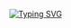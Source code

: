 <a href="https://git.io/typing-svg"><img src="https://readme-typing-svg.herokuapp.com?font=Fira+Code&pause=1000&width=515&lines=Hi+there%F0%9F%91%8B;I+am+a+beginner+QA+Engineer.+;Here+are+examples+of+my+work+on+key+skills.+;I+hope+this+will+interest+you!" alt="Typing SVG" /></a>
